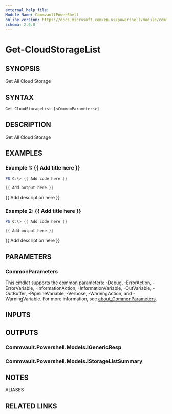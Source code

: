 ```yaml
---
external help file:
Module Name: CommvaultPowerShell
online version: https://docs.microsoft.com/en-us/powershell/module/commvaultpowershell/get-cloudstoragelist
schema: 2.0.0
---
```


# Get-CloudStorageList

## SYNOPSIS
Get All Cloud Storage

## SYNTAX

```
Get-CloudStorageList [<CommonParameters>]
```

## DESCRIPTION
Get All Cloud Storage

## EXAMPLES

### Example 1: {{ Add title here }}
```powershell
PS C:\> {{ Add code here }}

{{ Add output here }}
```

{{ Add description here }}

### Example 2: {{ Add title here }}
```powershell
PS C:\> {{ Add code here }}

{{ Add output here }}
```

{{ Add description here }}

## PARAMETERS

### CommonParameters
This cmdlet supports the common parameters: -Debug, -ErrorAction, -ErrorVariable, -InformationAction, -InformationVariable, -OutVariable, -OutBuffer, -PipelineVariable, -Verbose, -WarningAction, and -WarningVariable. For more information, see [about_CommonParameters](http://go.microsoft.com/fwlink/?LinkID=113216).

## INPUTS

## OUTPUTS

### Commvault.Powershell.Models.IGenericResp

### Commvault.Powershell.Models.IStorageListSummary

## NOTES

ALIASES

## RELATED LINKS


